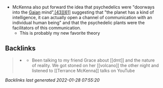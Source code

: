 * McKenna also put forward the idea that psychedelics were "doorways into the [Gaian](https://en.wikipedia.org/wiki/Gaia_(mythology) "Gaia (mythology)") mind",[\[43\]](https://en.wikipedia.org/wiki/Terence_McKenna#cite_note-NobleSavage-43)[\[61\]](https://en.wikipedia.org/wiki/Terence_McKenna#cite_note-Trip1993-61) suggesting that "the planet has a kind of intelligence, it can actually open a channel of communication with an individual human being" and that the psychedelic plants were the facilitators of this communication.[](https://en.wikipedia.org/wiki/Terence_McKenna#cite_note-62)
	* This is probably my new favorite theory

## Backlinks

> - [](2021-01-04.md)
>   - Been talking to my friend Grace about [[dmt]] and the nature of reality. We got stoned on her [[volcano]] the other night and listened to [[Terrance McKenna]] talks on YouTube

_Backlinks last generated 2022-01-28 07:55:20_
